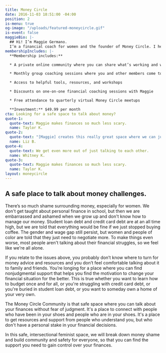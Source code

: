 ```yaml
---
title: Money Circle
date: 2016-11-03 18:51:00 -04:00
position: 2
is-menu: true
og-image: "/uploads/featured-moneycircle.gif"
is-event: false
maggieBio: |-
  ## Hi! I’m Maggie Germano.
  I’m a financial coach for women and the founder of Money Circle. I help women improve their relationships with money so that they can take better control of their futures. I’m also passionate about creating space for women to talk about money without shame or judgment. That’s where the Money Circle Community comes in!
membershipIncludes: |-
  **Membership includes:**

  * A private online community where you can share what’s working and what’s not in your finances, and get support and guidance from others going through the same things

  * Monthly group coaching sessions where you and other members come together to discuss important financial matters and get coached on your specific issues (if you wish to be!)

  * Access to helpful tools, resources, and workshops

  * Discounts on one-on-one financial coaching sessions with Maggie

  * Free attendance to quarterly virtual Money Circle meetups

  **Investment:** $49.99 per month
cta: Looking for a safe space to talk about money?
quote-1:
  quote-text: Maggie makes finances so much less scary.
  name: Taylor K.
quote-2:
  quote-text: "[Maggie] creates this really great space where we can just be open about our struggles."
  name: Liz B.
quote-4:
  quote-text: We get even more out of just talking to each other.
  name: Whitney K.
quote-3:
  quote-text: Maggie makes finances so much less scary.
  name: Taylor K.
layout: moneycircle
---
```


## A safe place to talk about money challenges.

There’s so much shame surrounding money, especially for women. We don't get taught about personal finance in school, but then we are embarrassed and ashamed when we grow up and don't know how to manage our money. Student loan debt and credit card debt are at an all time high, but we are told that everything would be fine if we just stopped buying coffee. The gender and wage gap still persist, but women and people of color are told that they just need to negotiate more. To make things even worse, most people aren't talking about their financial struggles, so we feel like we're all alone.

If you relate to the issues above, you probably don’t know where to turn for money advice and resources and you don’t feel comfortable talking about it to family and friends. You’re longing for a place where you can find nonjudgmental support that helps you find the motivation to change your financial situation for the better.  This is true whether you want to learn how to budget once and for all, or you're struggling with credit card debt, or you're buried in student loan debt, or you want to someday own a home of your very own.

The Money Circle Community is that safe space where you can talk about your finances without fear of judgment. It's a place to connect with people who have been in your shoes and people who are in your shoes. It's a place to get resources and support from people who understand you, but who don't have a personal stake in your financial decisions.

In this safe, intersectional feminist space, we will break down money shame and build community and safety for everyone, so that you can find the support you need to gain control over your finances.
